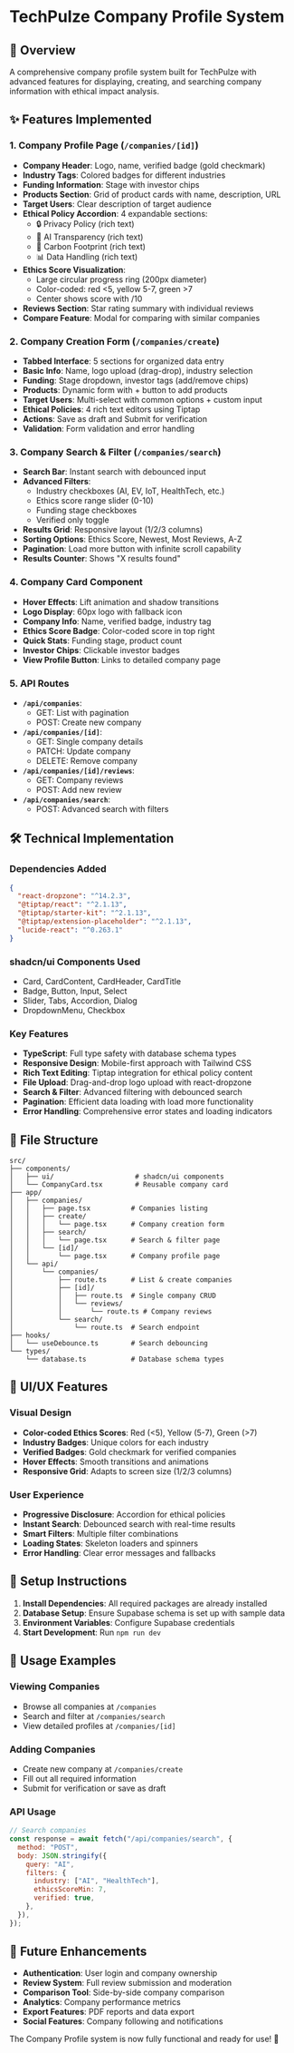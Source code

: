 # TechPulze Company Profile System

## 🎯 Overview

A comprehensive company profile system built for TechPulze with advanced features for displaying, creating, and searching company information with ethical impact analysis.

## ✨ Features Implemented

### 1. Company Profile Page (`/companies/[id]`)

- **Company Header**: Logo, name, verified badge (gold checkmark)
- **Industry Tags**: Colored badges for different industries
- **Funding Information**: Stage with investor chips
- **Products Section**: Grid of product cards with name, description, URL
- **Target Users**: Clear description of target audience
- **Ethical Policy Accordion**: 4 expandable sections:
  - 🔒 Privacy Policy (rich text)
  - 🤖 AI Transparency (rich text)
  - 🌱 Carbon Footprint (rich text)
  - 📊 Data Handling (rich text)
- **Ethics Score Visualization**:
  - Large circular progress ring (200px diameter)
  - Color-coded: red <5, yellow 5-7, green >7
  - Center shows score with /10
- **Reviews Section**: Star rating summary with individual reviews
- **Compare Feature**: Modal for comparing with similar companies

### 2. Company Creation Form (`/companies/create`)

- **Tabbed Interface**: 5 sections for organized data entry
- **Basic Info**: Name, logo upload (drag-drop), industry selection
- **Funding**: Stage dropdown, investor tags (add/remove chips)
- **Products**: Dynamic form with + button to add products
- **Target Users**: Multi-select with common options + custom input
- **Ethical Policies**: 4 rich text editors using Tiptap
- **Actions**: Save as draft and Submit for verification
- **Validation**: Form validation and error handling

### 3. Company Search & Filter (`/companies/search`)

- **Search Bar**: Instant search with debounced input
- **Advanced Filters**:
  - Industry checkboxes (AI, EV, IoT, HealthTech, etc.)
  - Ethics score range slider (0-10)
  - Funding stage checkboxes
  - Verified only toggle
- **Results Grid**: Responsive layout (1/2/3 columns)
- **Sorting Options**: Ethics Score, Newest, Most Reviews, A-Z
- **Pagination**: Load more button with infinite scroll capability
- **Results Counter**: Shows "X results found"

### 4. Company Card Component

- **Hover Effects**: Lift animation and shadow transitions
- **Logo Display**: 60px logo with fallback icon
- **Company Info**: Name, verified badge, industry tag
- **Ethics Score Badge**: Color-coded score in top right
- **Quick Stats**: Funding stage, product count
- **Investor Chips**: Clickable investor badges
- **View Profile Button**: Links to detailed company page

### 5. API Routes

- **`/api/companies`**:
  - GET: List with pagination
  - POST: Create new company
- **`/api/companies/[id]`**:
  - GET: Single company details
  - PATCH: Update company
  - DELETE: Remove company
- **`/api/companies/[id]/reviews`**:
  - GET: Company reviews
  - POST: Add new review
- **`/api/companies/search`**:
  - POST: Advanced search with filters

## 🛠️ Technical Implementation

### Dependencies Added

```json
{
  "react-dropzone": "^14.2.3",
  "@tiptap/react": "^2.1.13",
  "@tiptap/starter-kit": "^2.1.13",
  "@tiptap/extension-placeholder": "^2.1.13",
  "lucide-react": "^0.263.1"
}
```

### shadcn/ui Components Used

- Card, CardContent, CardHeader, CardTitle
- Badge, Button, Input, Select
- Slider, Tabs, Accordion, Dialog
- DropdownMenu, Checkbox

### Key Features

- **TypeScript**: Full type safety with database schema types
- **Responsive Design**: Mobile-first approach with Tailwind CSS
- **Rich Text Editing**: Tiptap integration for ethical policy content
- **File Upload**: Drag-and-drop logo upload with react-dropzone
- **Search & Filter**: Advanced filtering with debounced search
- **Pagination**: Efficient data loading with load more functionality
- **Error Handling**: Comprehensive error states and loading indicators

## 📁 File Structure

```
src/
├── components/
│   ├── ui/                    # shadcn/ui components
│   └── CompanyCard.tsx        # Reusable company card
├── app/
│   ├── companies/
│   │   ├── page.tsx          # Companies listing
│   │   ├── create/
│   │   │   └── page.tsx      # Company creation form
│   │   ├── search/
│   │   │   └── page.tsx      # Search & filter page
│   │   └── [id]/
│   │       └── page.tsx      # Company profile page
│   └── api/
│       └── companies/
│           ├── route.ts      # List & create companies
│           ├── [id]/
│           │   ├── route.ts  # Single company CRUD
│           │   └── reviews/
│           │       └── route.ts # Company reviews
│           └── search/
│               └── route.ts  # Search endpoint
├── hooks/
│   └── useDebounce.ts        # Search debouncing
└── types/
    └── database.ts           # Database schema types
```

## 🎨 UI/UX Features

### Visual Design

- **Color-coded Ethics Scores**: Red (<5), Yellow (5-7), Green (>7)
- **Industry Badges**: Unique colors for each industry
- **Verified Badges**: Gold checkmark for verified companies
- **Hover Effects**: Smooth transitions and animations
- **Responsive Grid**: Adapts to screen size (1/2/3 columns)

### User Experience

- **Progressive Disclosure**: Accordion for ethical policies
- **Instant Search**: Debounced search with real-time results
- **Smart Filters**: Multiple filter combinations
- **Loading States**: Skeleton loaders and spinners
- **Error Handling**: Clear error messages and fallbacks

## 🔧 Setup Instructions

1. **Install Dependencies**: All required packages are already installed
2. **Database Setup**: Ensure Supabase schema is set up with sample data
3. **Environment Variables**: Configure Supabase credentials
4. **Start Development**: Run `npm run dev`

## 🚀 Usage Examples

### Viewing Companies

- Browse all companies at `/companies`
- Search and filter at `/companies/search`
- View detailed profiles at `/companies/[id]`

### Adding Companies

- Create new company at `/companies/create`
- Fill out all required information
- Submit for verification or save as draft

### API Usage

```javascript
// Search companies
const response = await fetch("/api/companies/search", {
  method: "POST",
  body: JSON.stringify({
    query: "AI",
    filters: {
      industry: ["AI", "HealthTech"],
      ethicsScoreMin: 7,
      verified: true,
    },
  }),
});
```

## 🎯 Future Enhancements

- **Authentication**: User login and company ownership
- **Review System**: Full review submission and moderation
- **Comparison Tool**: Side-by-side company comparison
- **Analytics**: Company performance metrics
- **Export Features**: PDF reports and data export
- **Social Features**: Company following and notifications

The Company Profile system is now fully functional and ready for use! 🌟










